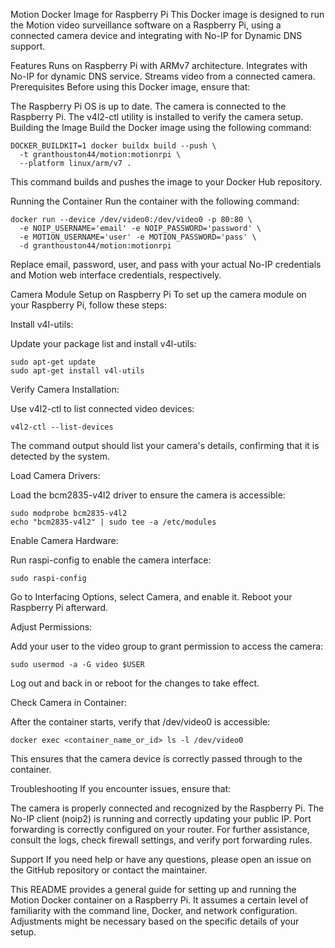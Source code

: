 Motion Docker Image for Raspberry Pi
This Docker image is designed to run the Motion video surveillance software on a Raspberry Pi, using a connected camera device and integrating with No-IP for Dynamic DNS support.

Features
Runs on Raspberry Pi with ARMv7 architecture.
Integrates with No-IP for dynamic DNS service.
Streams video from a connected camera.
Prerequisites
Before using this Docker image, ensure that:

The Raspberry Pi OS is up to date.
The camera is connected to the Raspberry Pi.
The v4l2-ctl utility is installed to verify the camera setup.
Building the Image
Build the Docker image using the following command:

```
DOCKER_BUILDKIT=1 docker buildx build --push \
  -t granthouston44/motion:motionrpi \
  --platform linux/arm/v7 .
```
This command builds and pushes the image to your Docker Hub repository.

Running the Container
Run the container with the following command:


```
docker run --device /dev/video0:/dev/video0 -p 80:80 \
  -e NOIP_USERNAME='email' -e NOIP_PASSWORD='password' \
  -e MOTION_USERNAME='user' -e MOTION_PASSWORD='pass' \
  -d granthouston44/motion:motionrpi
```
Replace email, password, user, and pass with your actual No-IP credentials and Motion web interface credentials, respectively.

Camera Module Setup on Raspberry Pi
To set up the camera module on your Raspberry Pi, follow these steps:

Install v4l-utils:

Update your package list and install v4l-utils:


```
sudo apt-get update
sudo apt-get install v4l-utils
```
Verify Camera Installation:

Use v4l2-ctl to list connected video devices:


```
v4l2-ctl --list-devices
```
The command output should list your camera's details, confirming that it is detected by the system.

Load Camera Drivers:

Load the bcm2835-v4l2 driver to ensure the camera is accessible:


```
sudo modprobe bcm2835-v4l2
echo "bcm2835-v4l2" | sudo tee -a /etc/modules
```
Enable Camera Hardware:

Run raspi-config to enable the camera interface:


```
sudo raspi-config
```
Go to Interfacing Options, select Camera, and enable it. Reboot your Raspberry Pi afterward.

Adjust Permissions:

Add your user to the video group to grant permission to access the camera:


```
sudo usermod -a -G video $USER
```
Log out and back in or reboot for the changes to take effect.

Check Camera in Container:

After the container starts, verify that /dev/video0 is accessible:


```
docker exec <container_name_or_id> ls -l /dev/video0
```
This ensures that the camera device is correctly passed through to the container.

Troubleshooting
If you encounter issues, ensure that:

The camera is properly connected and recognized by the Raspberry Pi.
The No-IP client (noip2) is running and correctly updating your public IP.
Port forwarding is correctly configured on your router.
For further assistance, consult the logs, check firewall settings, and verify port forwarding rules.

Support
If you need help or have any questions, please open an issue on the GitHub repository or contact the maintainer.

This README provides a general guide for setting up and running the Motion Docker container on a Raspberry Pi. It assumes a certain level of familiarity with the command line, Docker, and network configuration. Adjustments might be necessary based on the specific details of your setup.